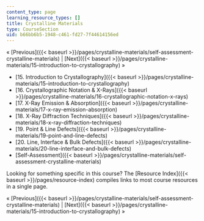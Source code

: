 ```yaml
---
content_type: page
learning_resource_types: []
title: Crystalline Materials
type: CourseSection
uid: b66bb6b5-1948-c461-fd27-7f44614156ed
---
```


« [Previous]({{< baseurl >}}/pages/crystalline-materials/self-assessment-crystalline-materials) | [Next]({{< baseurl >}}/pages/crystalline-materials/15-introduction-to-crystallography) »

*   [15\. Introduction to Crystallography]({{< baseurl >}}/pages/crystalline-materials/15-introduction-to-crystallography)
*   [16\. Crystallographic Notation & X-Rays]({{< baseurl >}}/pages/crystalline-materials/16-crystallographic-notation-x-rays)
*   [17\. X-Ray Emission & Absorption]({{< baseurl >}}/pages/crystalline-materials/17-x-ray-emission-absorption)
*   [18\. X-Ray Diffraction Techniques]({{< baseurl >}}/pages/crystalline-materials/18-x-ray-diffraction-techniques)
*   [19\. Point & Line Defects]({{< baseurl >}}/pages/crystalline-materials/19-point-and-line-defects)
*   [20\. Line, Interface & Bulk Defects]({{< baseurl >}}/pages/crystalline-materials/20-line-interface-and-bulk-defects)
*   [Self-Assessment]({{< baseurl >}}/pages/crystalline-materials/self-assessment-crystalline-materials)

Looking for something specific in this course? The [Resource Index]({{< baseurl >}}/pages/resource-index) compiles links to most course resources in a single page.

« [Previous]({{< baseurl >}}/pages/crystalline-materials/self-assessment-crystalline-materials) | [Next]({{< baseurl >}}/pages/crystalline-materials/15-introduction-to-crystallography) »